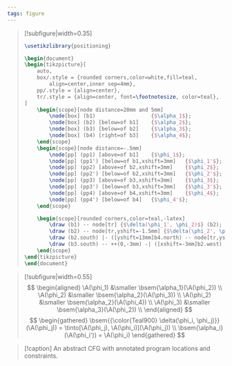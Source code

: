 ```yaml
---
tags: figure
---
```


> [!subfigure|width=0.35]
> ```tikz
> \usetikzlibrary{positioning}
>
> \begin{document}
> \begin{tikzpicture}[
>     auto,
>     box/.style = {rounded corners,color=white,fill=teal,
>         align=center,inner sep=4mm},
>     pp/.style = {align=center},
>     tr/.style = {align=center, font=\footnotesize, color=teal},
> ]
>     \begin{scope}[node distance=20mm and 5mm]
>         \node[box] (b1)                  {$\alpha_1$};
>         \node[box] (b2) [below=of b1]    {$\alpha_2$};
>         \node[box] (b3) [below=of b2]    {$\alpha_3$};
>         \node[box] (b4) [right=of b3]    {$\alpha_4$};
>     \end{scope}
>     \begin{scope}[node distance=-.5mm]
>         \node[pp] (pp1) [above=of b1]    {$\phi_1$};
>         \node[pp] (pp1') [below=of b1,xshift=3mm]   {$\phi_1'$};
>         \node[pp] (pp2) [above=of b2,xshift=3mm]    {$\phi_2$};
>         \node[pp] (pp2') [below=of b2,xshift=3mm]   {$\phi_2'$};
>         \node[pp] (pp3) [above=of b3,xshift=3mm]    {$\phi_3$};
>         \node[pp] (pp3') [below=of b3,xshift=3mm]   {$\phi_3'$};
>         \node[pp] (pp4) [above=of b4,xshift=3mm]    {$\phi_4$};
>         \node[pp] (pp4') [below=of b4]   {$\phi_4'$};
>     \end{scope}
>
>     \begin{scope}[rounded corners,color=teal,-latex]
>         \draw (b1) -- node[tr] {$\delta(\phi_1', \phi_2)$} (b2);
>         \draw (b2) -- node[tr,yshift=-1.5mm] {$\delta(\phi_2', \phi_3)$} (b3);
>         \draw (b2.south) |- ([yshift=13mm]b4.north) -- node[tr,yshift=2mm] {$\delta(\phi_2', \phi_4)$} (b4.north);
>         \draw (b3.south) -- ++(0,-3mm) -| ([xshift=-3mm]b2.west) node[tr,left] {$\delta(\phi_3', \phi_2)$} |- ([yshift=4mm]b2.north) -- (b2.north);
>     \end{scope}
> \end{tikzpicture}
> \end{document}
> ```

> [!subfigure|width=0.55]
> $$
> \begin{aligned}
>     \A(\phi_1) &\smaller \bsem{\alpha_1}(\A(\phi_2)) \\
>     \A(\phi_2) &\smaller \bsem{\alpha_2}(\A(\phi_3)) \\
>     \A(\phi_2) &\smaller \bsem{\alpha_2}(\A(\phi_4)) \\
>     \A(\phi_3) &\smaller \bsem{\alpha_3}(\A(\phi_2)) \\
> \end{aligned}
> $$
> $$
> \begin{gathered}
> \bsem{{\color{Teal900} \delta(\phi_i, \phi_j)}}(\A(\phi_j)) = \tinto[\A(\phi_j), \A(\phi_i)](\A(\phi_j)) \\
> \bsem{\alpha_i}(\A(\phi_i')) = \A(\phi_i)
> \end{gathered}
> $$

> [!caption]
> An abstract CFG with annotated program locations and constraints.
